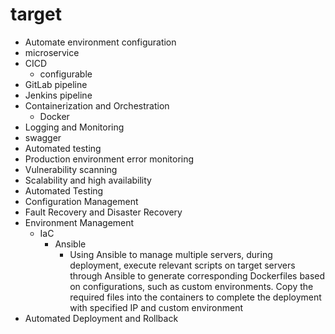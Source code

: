 # target

- Automate environment configuration
- microservice
- CICD
  - configurable
- GitLab pipeline
- Jenkins pipeline
- Containerization and Orchestration
  - Docker
- Logging and Monitoring
- swagger
- Automated testing
- Production environment error monitoring
- Vulnerability scanning
- Scalability and high availability
- Automated Testing
- Configuration Management
- Fault Recovery and Disaster Recovery
- Environment Management
  - IaC
    - Ansible
      - Using Ansible to manage multiple servers, during deployment, execute relevant scripts on target servers through Ansible to generate corresponding Dockerfiles based on configurations, such as custom environments. Copy the required files into the containers to complete the deployment with specified IP and custom environment
- Automated Deployment and Rollback
